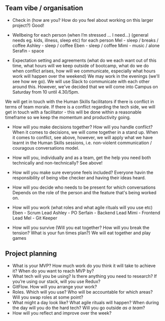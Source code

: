 ## Team vibe / organisation

- Check in (how are you? How do you feel about working on this larger project?)
Good!

- Wellbeing for each person (when I’m stressed ... I need...) (general needs eg. kids, illness, sleep etc) for each person
Mel - sleep / breaks / coffee
Ashley - sleep / coffee
Eben - sleep / coffee
Mimi - music / alone
Serafin - space

- Expectation setting and agreements (what do we each want out of this time, what hours will we keep outside of bootcamp, what do we do when conflict arises, how will we communicate, especially what hours work will happen over the weekend)
We may work in the evenings (we'll see how we go). We will use Slack to communicate with each other around this. However, we've decided that we will come into Campus on Saturday from 10 until 4.30/5pm.

We will get in touch with the Human Skills facilitators if there is conflict in terms of team morale. If there is a conflict regarding the tech side, we will get in touch with a facilitator - this will be done within a reasonable timeframe so we keep the momentum and productivity going.

- How will you make decisions together? How will you handle conflict?
When it comes to decisions, we will come together in a stand up. When it comes to conflict, see above, however, we will apply what we have learnt in the Human Skills sessions, i.e. non-violent communication / couragous conversations model.

- How will you, individually and as a team, get the help you need both technically and non-technically?
See above!

- How will you make sure everyone feels included?
Everyone havin the responsibility of being vibe checker and having their ideas heard.

- How will you decide who needs to be present for which conversations
Depends on the role of the person and the feature that's being worked on.

- How will you work (what roles and what agile rituals will you use etc)
Eben - Scrum Lead
Ashley - PO
Serfain - Backend Lead
Mimi - Frontend Lead
Mel - Git Keeper

- How will you survive (Will you eat together? How will you break the tension? What is your fun times plan?)
We will eat together and play games

## Project planning

- What is your MVP? How much work do you think it will take to achieve it? When do you want to reach MVP by?
- What tech will you be using? Is there anything you need to research? If you’re using our stack, will you use Redux?
- GitFlow. How will you arrange your work?
- Roles. Which will you use? Who will be accountable for which areas? Will you swap roles at some point?
- What might a day look like? What agile rituals will happen? When during the day will you do the hard tech? Will you go outside _as a team_?
- How will you reflect and improve over the week?
